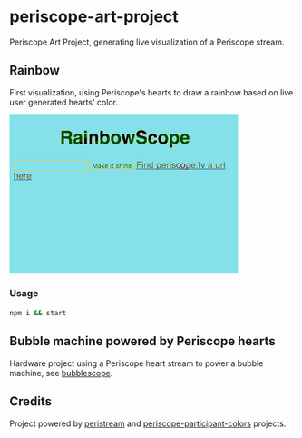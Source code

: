 # periscope-art-project

Periscope Art Project, generating live visualization of a Periscope stream.

## Rainbow

First visualization, using Periscope's hearts to draw a rainbow based on live user generated hearts' color.

![rainbow-screenshot](./rainbow/screencapture.gif)

### Usage

```bash
npm i && start
```

## Bubble machine powered by Periscope hearts

Hardware project using a Periscope heart stream to power a bubble machine, see [bubblescope](https://github.com/vjo/bubblescope/).

## Credits

Project powered by [peristream](https://github.com/ArnaudRinquin/peristream) and [periscope-participant-colors](https://github.com/vjo/periscope-participant-colors) projects.
